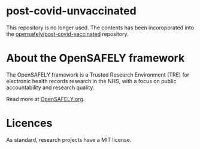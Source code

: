 # post-covid-unvaccinated

This repository is no longer used. The contents has been incoroporated into the [opensafely/post-covid-vaccinated](https://github.com/opensafely/post-covid-vaccinated) repository.

# About the OpenSAFELY framework

The OpenSAFELY framework is a Trusted Research Environment (TRE) for electronic
health records research in the NHS, with a focus on public accountability and
research quality.

Read more at [OpenSAFELY.org](https://opensafely.org).

# Licences
As standard, research projects have a MIT license. 
